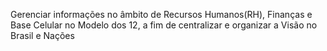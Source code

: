 Gerenciar informações no âmbito de Recursos Humanos(RH), Finanças e Base Celular no Modelo dos 12, a fim de centralizar e organizar a Visão no Brasil e Nações